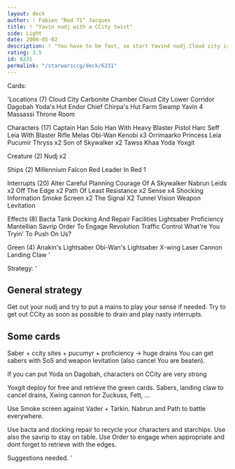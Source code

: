 ```yaml
---
layout: deck
author: ! Fabien "Red 71" Jacques
title: ! "Yavin nudj with a CCity twist"
side: Light
date: 2000-05-02
description: ! "You have to be fast, so start Yavin4 nudj.Cloud city is great, huge drains, interior site.You make the rest."
rating: 3.5
id: 6231
permalink: "/starwarsccg/deck/6231"
---
```

Cards: 

'Locations (7)
Cloud City Carbonite Chamber
Cloud City Lower Corridor
Dagobah Yoda's Hut
Endor Chief Chirpa's Hut
Farm
Swamp
Yavin 4 Massassi Throne Room

Characters (17)
Captain Han Solo
Han With Heavy Blaster Pistol
Harc Seff
Leia With Blaster Rifle
Melas
Obi-Wan Kenobi x3
Orrimaarko
Princess Leia
Pucumir Thryss x2
Son of Skywalker x2
Tawss Khaa
Yoda
Yoxgit

Creature (2)
Nudj x2

Ships (2)
Millennium Falcon
Red Leader In Red 1

Interrupts (20)
Alter
Careful Planning
Courage Of A Skywalker
Nabrun Leids x2
Off The Edge x2
Path Of Least Resistance x2
Sense x4
Shocking Information
Smoke Screen x2
The Signal X2
Tunnel Vision
Weapon Levitation

Effects (8)
Bacta Tank
Docking And Repair Facilities
Lightsaber Proficiency
Mantellian Savrip
Order To Engage
Revolution
Traffic Control
What're You Tryin' To Push On Us?

Green (4)
Anakin's Lightsaber
Obi-Wan's Lightsaber
X-wing Laser Cannon
Landing Claw '

Strategy: '

General strategy
----------------
Get out your nudj and try to put a mains to
play your sense if needed.
Try to get out CCity as soon as possible to drain
and play nasty interrupts.

Some cards
----------
Saber + ccity sites + pucumyr + proficiency
-> huge drains 
You can get sabers with SoS and weapon levitation
(also cancel You are beaten).

If you can put Yoda on Dagobah, characters
on CCity are very strong 

Yoxgit deploy for free and retrieve the green cards.
Sabers, landing claw to cancel drains, Xwing cannon
for Zuckuss, Fett, ...

Use Smoke screen against Vader + Tarkin.
Nabrun and Path to battle everywhere.

Use bacta and docking repair to recycle
your characters and starchips. Use also the savrip
to stay on table. Use Order to engage when
appropriate and dont forget to retrieve with the edges.

Suggestions needed. '
